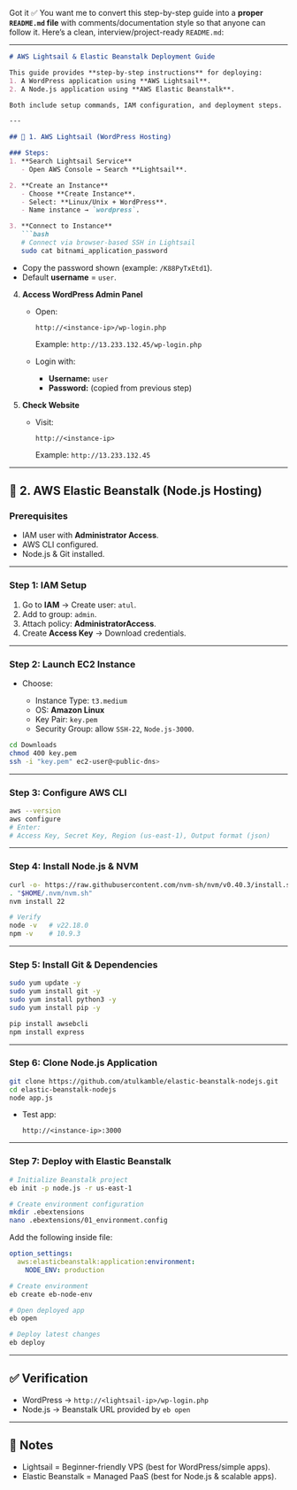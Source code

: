 Got it ✅ You want me to convert this step-by-step guide into a **proper `README.md` file** with comments/documentation style so that anyone can follow it.
Here’s a clean, interview/project-ready `README.md`:

---

````markdown
# AWS Lightsail & Elastic Beanstalk Deployment Guide

This guide provides **step-by-step instructions** for deploying:
1. A WordPress application using **AWS Lightsail**.  
2. A Node.js application using **AWS Elastic Beanstalk**.  

Both include setup commands, IAM configuration, and deployment steps.  

---

## 🚀 1. AWS Lightsail (WordPress Hosting)

### Steps:
1. **Search Lightsail Service**  
   - Open AWS Console → Search **Lightsail**.

2. **Create an Instance**  
   - Choose **Create Instance**.  
   - Select: **Linux/Unix + WordPress**.  
   - Name instance → `wordpress`.

3. **Connect to Instance**  
   ```bash
   # Connect via browser-based SSH in Lightsail
   sudo cat bitnami_application_password
````

* Copy the password shown (example: `/K88PyTxEtd1`).
* Default **username** = `user`.

4. **Access WordPress Admin Panel**

   * Open:

     ```
     http://<instance-ip>/wp-login.php
     ```

     Example: `http://13.233.132.45/wp-login.php`

   * Login with:

     * **Username:** `user`
     * **Password:** (copied from previous step)

5. **Check Website**

   * Visit:

     ```
     http://<instance-ip>
     ```

     Example: `http://13.233.132.45`

---

## 🌱 2. AWS Elastic Beanstalk (Node.js Hosting)

### Prerequisites

* IAM user with **Administrator Access**.
* AWS CLI configured.
* Node.js & Git installed.

---

### Step 1: IAM Setup

1. Go to **IAM** → Create user: `atul`.
2. Add to group: `admin`.
3. Attach policy: **AdministratorAccess**.
4. Create **Access Key** → Download credentials.

---

### Step 2: Launch EC2 Instance

* Choose:

  * Instance Type: `t3.medium`
  * OS: **Amazon Linux**
  * Key Pair: `key.pem`
  * Security Group: allow `SSH-22`, `Node.js-3000`.

```bash
cd Downloads
chmod 400 key.pem
ssh -i "key.pem" ec2-user@<public-dns>
```

---

### Step 3: Configure AWS CLI

```bash
aws --version
aws configure
# Enter:
# Access Key, Secret Key, Region (us-east-1), Output format (json)
```

---

### Step 4: Install Node.js & NVM

```bash
curl -o- https://raw.githubusercontent.com/nvm-sh/nvm/v0.40.3/install.sh | bash
. "$HOME/.nvm/nvm.sh"
nvm install 22

# Verify
node -v   # v22.18.0
npm -v    # 10.9.3
```

---

### Step 5: Install Git & Dependencies

```bash
sudo yum update -y
sudo yum install git -y
sudo yum install python3 -y
sudo yum install pip -y

pip install awsebcli
npm install express
```

---

### Step 6: Clone Node.js Application

```bash
git clone https://github.com/atulkamble/elastic-beanstalk-nodejs.git
cd elastic-beanstalk-nodejs
node app.js
```

* Test app:

  ```
  http://<instance-ip>:3000
  ```

---

### Step 7: Deploy with Elastic Beanstalk

```bash
# Initialize Beanstalk project
eb init -p node.js -r us-east-1

# Create environment configuration
mkdir .ebextensions
nano .ebextensions/01_environment.config
```

Add the following inside file:

```yaml
option_settings:
  aws:elasticbeanstalk:application:environment:
    NODE_ENV: production
```

```bash
# Create environment
eb create eb-node-env

# Open deployed app
eb open

# Deploy latest changes
eb deploy
```

---

## ✅ Verification

* WordPress → `http://<lightsail-ip>/wp-login.php`
* Node.js → Beanstalk URL provided by `eb open`

---

## 📝 Notes

* Lightsail = Beginner-friendly VPS (best for WordPress/simple apps).
* Elastic Beanstalk = Managed PaaS (best for Node.js & scalable apps).

```
